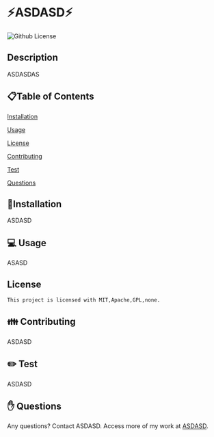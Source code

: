 # ⚡ASDASD⚡

  ![Github License](https://img.shields.io/badge/license-MIT,Apache,GPL,none-blue.svg)
  

  ## Description
  ASDASDAS
  
  <ur>
  
  ## 📋Table of Contents

  [Installation](#installation)

  [Usage](#usage)

  
[License](#license)

  
  [Contributing](#contributing)

  [Test](#test)
  
  [Questions](#questions)

  
  ## 💾Installation  
  ASDASD

  <ur>

  ## 💻 Usage  
  ASASD
  ## License 
    This project is licensed with MIT,Apache,GPL,none.

  <ur>

  ## 👪 Contributing  
  ASDASD
  <ur>

  ## ✏️ Test 
  ASDASD
  <ur>

  ## ✋ Questions 
  Any questions? Contact ASDASD. Access more of my work at [ASDASD](https://github.com/ASDASD/).
